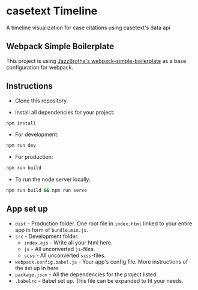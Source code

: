 # casetext Timeline
A timeline visualization for case citations using casetext's data api

## Webpack Simple Boilerplate
This project is using [JazzBrotha's webpack-simple-boilerplate](https://github.com/JazzBrotha/webpack-simple-boilerplate) as a base configuration for webpack.

## Instructions

* Clone this repository.

* Install all dependencies for your project:

```bash
npm install
```

* For development:

```bash
npm run dev
```
* For production:

```bash
npm run build
```

* To run the node server locally:

```bash
npm run build && npm run serve
```

## App set up

* `dist` - Production folder. One root file in `index.html` linked to your entire app in form of `bundle.min.js`.
* `src` - Development folder.
    - `index.ejs` - Write all your html here.
    - `js` - All unconverted `js`-files.
    - `scss` - All unconverted `scss`-files.
* `webpack.config.babel.js` - Your app's config file. More instructions of the set up in here.
* `package.json` - All the dependencies for the project listed.
* `.babelrc` - Babel set up. This file can be expanded to fit your needs.
